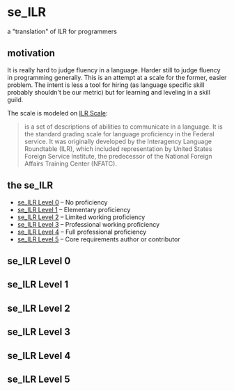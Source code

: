 # se_ILR
a "translation" of ILR for programmers

## motivation
It is really hard to judge fluency in a language. Harder still to judge fluency in programming generally. This is an attempt at a scale for the former, easier problem. The intent is less a tool for hiring (as language specific skill probably shouldn't be our metric) but for learning and leveling in a skill guild.

The scale is modeled on [ILR Scale](https://en.wikipedia.org/wiki/ILR_scale):
> is a set of descriptions of abilities to communicate in a language. It is the standard grading scale for language proficiency in the Federal service. It was originally developed by the Interagency Language Roundtable (ILR), which included representation by United States Foreign Service Institute, the predecessor of the National Foreign Affairs Training Center (NFATC).

## the se_ILR
- [se_ILR Level 0](#se_ilr-level-0) – No proficiency
- [se_ILR Level 1](#se_ilr-level-1) – Elementary proficiency
- [se_ILR Level 2](#se_ilr-level-2) – Limited working proficiency
- [se_ILR Level 3](#se_ilr-level-3) – Professional working proficiency
- [se_ILR Level 4](#se_ilr-level-4) – Full professional proficiency
- [se_ILR Level 5](#se_ilr-level-5) – Core requirements author or contributor

## se_ILR Level 0
## se_ILR Level 1
## se_ILR Level 2
## se_ILR Level 3
## se_ILR Level 4
## se_ILR Level 5
